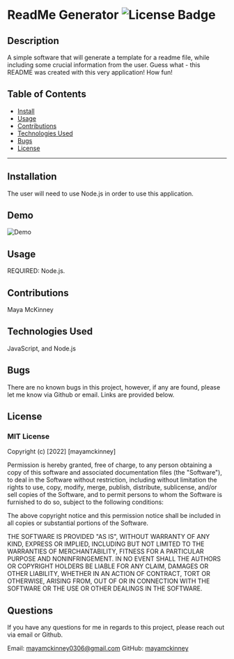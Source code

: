
# ReadMe Generator ![License Badge](https://img.shields.io/badge/license-MIT-brightgreen)
    
## Description
    
A simple software that will generate a template for a readme file, while including some crucial information from the user. Guess what - this README was created with this very application! How fun!
    
## Table of Contents
    
* [Install](#Installation)
* [Usage](#Usage)
* [Contributions](#Contributions)
* [Technologies Used](#Technologies)
* [Bugs](#Bugs)
* [License](#License)
    
***

## Installation

The user will need to use Node.js in order to use this application.

## Demo

![Demo](assets/demo.gif)

## Usage

REQUIRED: Node.js.

## Contributions

Maya McKinney

## Technologies Used

JavaScript, and Node.js

## Bugs

There are no known bugs in this project, however, if any are found, please let me know via Github or email. Links are provided below.

## License

    
### MIT License
        
Copyright (c) [2022] [mayamckinney]

Permission is hereby granted, free of charge, to any person obtaining a copy of this software and associated documentation files (the "Software"), to deal in the Software without restriction, including without limitation the rights to use, copy, modify, merge, publish, distribute, sublicense, and/or sell copies of the Software, and to permit persons to whom the Software is furnished to do so, subject to the following conditions:

The above copyright notice and this permission notice shall be included in all copies or substantial portions of the Software.

THE SOFTWARE IS PROVIDED "AS IS", WITHOUT WARRANTY OF ANY KIND, EXPRESS OR IMPLIED, INCLUDING BUT NOT LIMITED TO THE WARRANTIES OF MERCHANTABILITY, FITNESS FOR A PARTICULAR PURPOSE AND NONINFRINGEMENT. IN NO EVENT SHALL THE AUTHORS OR COPYRIGHT HOLDERS BE LIABLE FOR ANY CLAIM, DAMAGES OR OTHER LIABILITY, WHETHER IN AN ACTION OF CONTRACT, TORT OR OTHERWISE, ARISING FROM, OUT OF OR IN CONNECTION WITH THE SOFTWARE OR THE USE OR OTHER DEALINGS IN THE SOFTWARE.

## Questions

If you have any questions for me in regards to this project, please reach out via email or Github.

Email: mayamckinney0306@gmail.com
GitHub: [mayamckinney](https://github.com/mayamckinney)
    